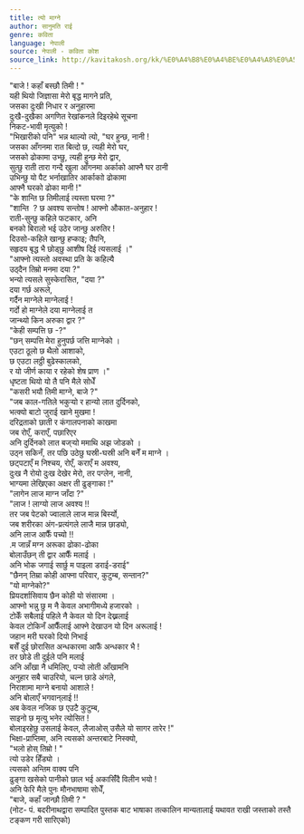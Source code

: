 ```yaml
---
title: त्यो माग्ने
author: सानुमति राई
genre: कविता
language: नेपाली
source: नेपाली - कविता कोश
source_link: http://kavitakosh.org/kk/%E0%A4%B8%E0%A4%BE%E0%A4%A8%E0%A5%81%E0%A4%AE%E0%A4%A4%E0%A4%BF_%E0%A4%B0%E0%A4%BE%E0%A4%88
---
```


"बाजे ! कहाँ बस्छौ तिमी ! "  
यही थियो जिज्ञासा मेरो बृद्ध मागने प्रति,  
जसका दुःखी निधार र अनुहारमा  
दुःखै-दुखैका अगणित रेखांकनले दिइरहेथे सूचना  
निकट-भावी मृत्युको !  
"भिखारीको पनि" भन्न थाल्यो त्यो, "घर हुन्छ, नानी !  
जसका आँगनमा रात बित्दो छ, त्यही मेरो घर,  
जसको ढोकामा उभ्छु, त्यही हुन्छ मेरो द्वार,  
सुत्छु राती तारा गन्दै खुला आँगनमा अर्काको आफ्नै घर ठानी  
उभिन्छु यो पैट भर्नाखातिर आर्काकाो ढोकामा  
आफ्नै घरको ढोका मानी !"  
"के शान्ति छ तिमीलाई त्यस्ता घरमा ?"  
"शान्ति  ? छ अवश्य सन्तोष ! आफ्नो औकात-अनुहार !  
राती-सुन्छु कहिले फटकार, अनि  
बनको बिरालो भई उठेर जान्छु अरुतिर !  
दिउसो-कहिले खान्छु हप्काइ; तैपनि,  
सहृदय बृद्ध भै छोड्छु आशीष दिई त्यसलाई ।"  
"आफ्नो त्यस्तो अवस्था प्रति के कहिल्यै  
उठ्दैन तिम्रो मनमा दया ?"  
भन्यो त्यसले सुस्केरासित, "दया ?"  
दया गर्छ अरूले,  
गर्दैन माग्नेले माग्नेलाई !  
गर्दो हो माग्नेले दया माग्नेलाई त  
जान्थ्यो किन अरुका द्वार ?"  
"केही सम्पत्ति छ -?"  
"छन् सम्पत्ति मेरा हुनुपर्छ जत्ति माग्नेको ।  
एउटा ठूलो छ थैलो आशाको,  
छ एउटा लठ्ठी बुढेस्कालको,  
र यो जीर्ण काया र रहेको शेष प्राण ।"  
धृष्टता थियो यो तै पनि मैले सोधेँ  
"कसरी भयौ तिमी माग्ने, बाजे ?"  
"जब काल-गतिले भकुर्‍यो र हान्यो लात दुर्दिनको,  
भत्क्यो बाटो जुराई खाने मुखमा !  
दरिद्रताको छाती र कंगालपनाको काखमा  
जब रोएँ, कराएँ, पछारिएर  
अनि दुर्दिनको लात बज्‌र्‍यो ममाथि अझ जोडको ।  
उठ्न सकिनँ, तर पछि उठेछु घस्री-घस्री अनि बनेँ म माग्ने ।  
छट्पटाएँ म निश्चय, रोएँ, कराएँ म अवश्य,  
दुःख नै रोयो दुःख देखेर मेरो, तर पग्लेन, नानी,  
भाग्यमा लेखिएका अक्षर ती ढुङ्गाका !"  
"लागेन लाज माग्न जाँदा ?"  
"लाज ! लाग्यो लाज अवश्य !!  
तर जब पेटको ज्वालाले लाज मान्न बिर्स्यो,  
जब शरीरका अंग-प्रत्यंगले लाजै मान्न छाड्यो,  
अनि लाज आफैँ पच्यो !!  
.म जान्नँ मग्न अरूका ढोका-ढोका  
बोलाउँछन् ती द्वार आफैँ मलाई ।  
अनि भोक जगाई सार्छु म पाइला डराई-डराई"  
"छैनन् तिम्रा कोही आफ्ना परिवार, कुटुम्ब, सन्तान?"  
"यो माग्नेको?"  
प्रियदर्शासिवाय छैन कोही यो संसारमा ।  
आफ्नो भन्नु छु म नै केवल अभागीमध्ये हजारको ।  
टोकेँ सबैलाई पहिले नै केवल यो दिन देख्नलाई  
केवल टोकिनँ आफैँलाई आफ्ने देखाउन यो दिन अरूलाई !  
जहान मरी घरको दियो निभाई  
बसेँ दुई छोरासित अन्धकारमा आफैं अन्धकार भै !  
तर छोडे ती दुईले पनि मलाई  
अनि आँखा नै धमिलिए, पर्‍यो लोती आँखामनि  
अनुहार सबै चाउरियो, चल्न छाडे अंगले,  
निराशामा माग्ने बनायो आशाले !  
अनि बोलाएँ भगवान्‌लाई !!  
अब केवल नजिक छ एउटै कुटुम्ब,  
साइनो छ मृत्यु भनेर त्योसित !  
बोलाइरहेछु उसलाई केवल, लैजाओस् उसैले यो सागर तारेर !"  
भिक्षा-प्राप्तिमा, अनि त्यसको अन्तरबाटे निस्क्यो,  
"भलो होस् तिम्रो ! "  
त्यो उडेर हिँड्यो ।  
त्यसको अन्तिम वाक्य पनि  
ढुङ्गा खसेको पानीको छाल भई अकासिंँदै विलीन भयो !  
अनि फेरि मैले पुनः मौनभाषामा सोधेँ,  
"बाजे, कहाँ जान्छौ तिमी ? "  
(नोट- पं. बदरीनाथद्वारा सम्पादित पुस्तक बाट भाषाका तत्कालिन मान्यतालाई यथावत राखी जस्ताको तस्तै टङ्कण गरी सारिएको)
